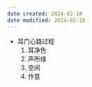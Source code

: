 ```yaml
---
date created: 2024-02-18
date modified: 2024-02-18
---
```

- 耳门心路过程
    1. 耳净色
    2. 声所缘
    3. 空间 
    4. 作意
